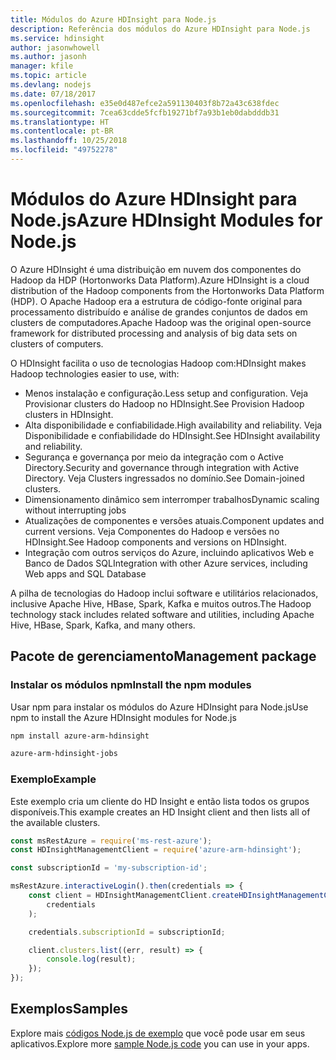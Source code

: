 ```yaml
---
title: Módulos do Azure HDInsight para Node.js
description: Referência dos módulos do Azure HDInsight para Node.js
ms.service: hdinsight
author: jasonwhowell
ms.author: jasonh
manager: kfile
ms.topic: article
ms.devlang: nodejs
ms.date: 07/18/2017
ms.openlocfilehash: e35e0d487efce2a591130403f8b72a43c638fdec
ms.sourcegitcommit: 7cea63cdde5fcfb19271bf7a93b1eb0dabdddb31
ms.translationtype: HT
ms.contentlocale: pt-BR
ms.lasthandoff: 10/25/2018
ms.locfileid: "49752278"
---
```

# <a name="azure-hdinsight-modules-for-nodejs"></a><span data-ttu-id="156ef-103">Módulos do Azure HDInsight para Node.js</span><span class="sxs-lookup"><span data-stu-id="156ef-103">Azure HDInsight Modules for Node.js</span></span>

<span data-ttu-id="156ef-104">O Azure HDInsight é uma distribuição em nuvem dos componentes do Hadoop da HDP (Hortonworks Data Platform).</span><span class="sxs-lookup"><span data-stu-id="156ef-104">Azure HDInsight is a cloud distribution of the Hadoop components from the Hortonworks Data Platform (HDP).</span></span> <span data-ttu-id="156ef-105">O Apache Hadoop era a estrutura de código-fonte original para processamento distribuído e análise de grandes conjuntos de dados em clusters de computadores.</span><span class="sxs-lookup"><span data-stu-id="156ef-105">Apache Hadoop was the original open-source framework for distributed processing and analysis of big data sets on clusters of computers.</span></span>

<span data-ttu-id="156ef-106">O HDInsight facilita o uso de tecnologias Hadoop com:</span><span class="sxs-lookup"><span data-stu-id="156ef-106">HDInsight makes Hadoop technologies easier to use, with:</span></span>
- <span data-ttu-id="156ef-107">Menos instalação e configuração.</span><span class="sxs-lookup"><span data-stu-id="156ef-107">Less setup and configuration.</span></span> <span data-ttu-id="156ef-108">Veja Provisionar clusters do Hadoop no HDInsight.</span><span class="sxs-lookup"><span data-stu-id="156ef-108">See Provision Hadoop clusters in HDInsight.</span></span>
- <span data-ttu-id="156ef-109">Alta disponibilidade e confiabilidade.</span><span class="sxs-lookup"><span data-stu-id="156ef-109">High availability and reliability.</span></span> <span data-ttu-id="156ef-110">Veja Disponibilidade e confiabilidade do HDInsight.</span><span class="sxs-lookup"><span data-stu-id="156ef-110">See HDInsight availability and reliability.</span></span>
- <span data-ttu-id="156ef-111">Segurança e governança por meio da integração com o Active Directory.</span><span class="sxs-lookup"><span data-stu-id="156ef-111">Security and governance through integration with Active Directory.</span></span> <span data-ttu-id="156ef-112">Veja Clusters ingressados no domínio.</span><span class="sxs-lookup"><span data-stu-id="156ef-112">See Domain-joined clusters.</span></span>
- <span data-ttu-id="156ef-113">Dimensionamento dinâmico sem interromper trabalhos</span><span class="sxs-lookup"><span data-stu-id="156ef-113">Dynamic scaling without interrupting jobs</span></span>
- <span data-ttu-id="156ef-114">Atualizações de componentes e versões atuais.</span><span class="sxs-lookup"><span data-stu-id="156ef-114">Component updates and current versions.</span></span> <span data-ttu-id="156ef-115">Veja Componentes do Hadoop e versões no HDInsight.</span><span class="sxs-lookup"><span data-stu-id="156ef-115">See Hadoop components and versions on HDInsight.</span></span>
- <span data-ttu-id="156ef-116">Integração com outros serviços do Azure, incluindo aplicativos Web e Banco de Dados SQL</span><span class="sxs-lookup"><span data-stu-id="156ef-116">Integration with other Azure services, including Web apps and SQL Database</span></span>

<span data-ttu-id="156ef-117">A pilha de tecnologias do Hadoop inclui software e utilitários relacionados, inclusive Apache Hive, HBase, Spark, Kafka e muitos outros.</span><span class="sxs-lookup"><span data-stu-id="156ef-117">The Hadoop technology stack includes related software and utilities, including Apache Hive, HBase, Spark, Kafka, and many others.</span></span> 

## <a name="management-package"></a><span data-ttu-id="156ef-118">Pacote de gerenciamento</span><span class="sxs-lookup"><span data-stu-id="156ef-118">Management package</span></span>

### <a name="install-the-npm-modules"></a><span data-ttu-id="156ef-119">Instalar os módulos npm</span><span class="sxs-lookup"><span data-stu-id="156ef-119">Install the npm modules</span></span>

<span data-ttu-id="156ef-120">Usar npm para instalar os módulos do Azure HDInsight para Node.js</span><span class="sxs-lookup"><span data-stu-id="156ef-120">Use npm to install the Azure HDInsight modules for Node.js</span></span>

```bash
npm install azure-arm-hdinsight
```

```bash
azure-arm-hdinsight-jobs
```

### <a name="example"></a><span data-ttu-id="156ef-121">Exemplo</span><span class="sxs-lookup"><span data-stu-id="156ef-121">Example</span></span> 

<span data-ttu-id="156ef-122">Este exemplo cria um cliente do HD Insight e então lista todos os grupos disponíveis.</span><span class="sxs-lookup"><span data-stu-id="156ef-122">This example creates an HD Insight client and then lists all of the available clusters.</span></span> 

```javascript
const msRestAzure = require('ms-rest-azure');
const HDInsightManagementClient = require('azure-arm-hdinsight');

const subscriptionId = 'my-subscription-id';

msRestAzure.interactiveLogin().then(credentials => {
    const client = HDInsightManagementClient.createHDInsightManagementClient(
        credentials
    );

    credentials.subscriptionId = subscriptionId;

    client.clusters.list((err, result) => {
        console.log(result);
    });
});
```

## <a name="samples"></a><span data-ttu-id="156ef-123">Exemplos</span><span class="sxs-lookup"><span data-stu-id="156ef-123">Samples</span></span>

<span data-ttu-id="156ef-124">Explore mais [códigos Node.js de exemplo](https://azure.microsoft.com/resources/samples/?platform=nodejs) que você pode usar em seus aplicativos.</span><span class="sxs-lookup"><span data-stu-id="156ef-124">Explore more [sample Node.js code](https://azure.microsoft.com/resources/samples/?platform=nodejs) you can use in your apps.</span></span>
